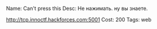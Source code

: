 Name: Can't press this
Desc: Не нажимать. ну вы знаете.

http://tcp.innoctf.hackforces.com:5001
Cost: 200
Tags: web